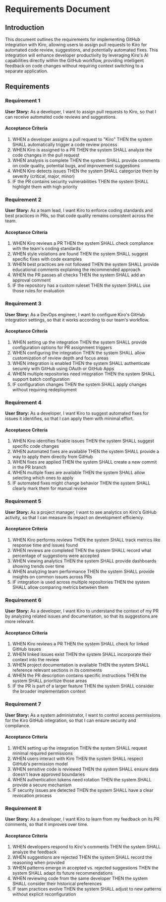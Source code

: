 # Requirements Document

## Introduction

This document outlines the requirements for implementing GitHub integration with Kiro, allowing users to assign pull requests to Kiro for automated code review, suggestions, and potentially automated fixes. This integration will enhance developer productivity by leveraging Kiro's AI capabilities directly within the GitHub workflow, providing intelligent feedback on code changes without requiring context switching to a separate application.

## Requirements

### Requirement 1

**User Story:** As a developer, I want to assign pull requests to Kiro, so that I can receive automated code reviews and suggestions.

#### Acceptance Criteria

1. WHEN a developer assigns a pull request to "Kiro" THEN the system SHALL automatically trigger a code review process
2. WHEN Kiro is assigned to a PR THEN the system SHALL analyze the code changes in the pull request
3. WHEN analysis is complete THEN the system SHALL provide comments on code quality, potential bugs, and improvement suggestions
4. WHEN Kiro detects issues THEN the system SHALL categorize them by severity (critical, major, minor)
5. IF the PR contains security vulnerabilities THEN the system SHALL highlight them with high priority

### Requirement 2

**User Story:** As a team lead, I want Kiro to enforce coding standards and best practices in PRs, so that code quality remains consistent across the team.

#### Acceptance Criteria

1. WHEN Kiro reviews a PR THEN the system SHALL check compliance with the team's coding standards
2. WHEN style violations are found THEN the system SHALL suggest specific fixes with code examples
3. WHEN best practices are not followed THEN the system SHALL provide educational comments explaining the recommended approach
4. WHEN the PR passes all checks THEN the system SHALL add an approval comment
5. IF the repository has a custom ruleset THEN the system SHALL use those rules for evaluation

### Requirement 3

**User Story:** As a DevOps engineer, I want to configure Kiro's GitHub integration settings, so that it works according to our team's workflow.

#### Acceptance Criteria

1. WHEN setting up the integration THEN the system SHALL provide configuration options for PR assignment triggers
2. WHEN configuring the integration THEN the system SHALL allow customization of review depth and focus areas
3. WHEN integration is enabled THEN the system SHALL authenticate securely with GitHub using OAuth or GitHub Apps
4. WHEN multiple repositories need integration THEN the system SHALL support batch configuration
5. IF configuration changes THEN the system SHALL apply changes without requiring redeployment

### Requirement 4

**User Story:** As a developer, I want Kiro to suggest automated fixes for issues it identifies, so that I can apply them with minimal effort.

#### Acceptance Criteria

1. WHEN Kiro identifies fixable issues THEN the system SHALL suggest specific code changes
2. WHEN automated fixes are available THEN the system SHALL provide a way to apply them directly from GitHub
3. WHEN fixes are applied THEN the system SHALL create a new commit in the PR branch
4. WHEN multiple fixes are available THEN the system SHALL allow selecting which ones to apply
5. IF automated fixes might change behavior THEN the system SHALL clearly mark them for manual review

### Requirement 5

**User Story:** As a project manager, I want to see analytics on Kiro's GitHub activity, so that I can measure its impact on development efficiency.

#### Acceptance Criteria

1. WHEN Kiro performs reviews THEN the system SHALL track metrics like response time and issues found
2. WHEN reviews are completed THEN the system SHALL record what percentage of suggestions were accepted
3. WHEN viewing analytics THEN the system SHALL provide dashboards showing trends over time
4. WHEN analyzing team performance THEN the system SHALL provide insights on common issues across PRs
5. IF integration is used across multiple repositories THEN the system SHALL allow comparing metrics between them

### Requirement 6

**User Story:** As a developer, I want Kiro to understand the context of my PR by analyzing related issues and documentation, so that its suggestions are more relevant.

#### Acceptance Criteria

1. WHEN Kiro reviews a PR THEN the system SHALL check for linked GitHub issues
2. WHEN linked issues exist THEN the system SHALL incorporate their context into the review
3. WHEN project documentation is available THEN the system SHALL reference relevant sections in its comments
4. WHEN the PR description contains specific instructions THEN the system SHALL prioritize those areas
5. IF the PR is part of a larger feature THEN the system SHALL consider the broader implementation context

### Requirement 7

**User Story:** As a system administrator, I want to control access permissions for the Kiro GitHub integration, so that I can ensure security and compliance.

#### Acceptance Criteria

1. WHEN setting up the integration THEN the system SHALL request minimal required permissions
2. WHEN users interact with Kiro THEN the system SHALL respect GitHub's permission model
3. WHEN sensitive code is reviewed THEN the system SHALL ensure data doesn't leave approved boundaries
4. WHEN authentication tokens need rotation THEN the system SHALL provide a secure mechanism
5. IF security issues are detected THEN the system SHALL have a clear revocation process

### Requirement 8

**User Story:** As a developer, I want Kiro to learn from my feedback on its PR comments, so that it improves over time.

#### Acceptance Criteria

1. WHEN developers respond to Kiro's comments THEN the system SHALL analyze the feedback
2. WHEN suggestions are rejected THEN the system SHALL record the reasoning when provided
3. WHEN patterns emerge in accepted vs. rejected suggestions THEN the system SHALL adapt its future recommendations
4. WHEN reviewing code from the same developer THEN the system SHALL consider their historical preferences
5. IF team practices evolve THEN the system SHALL adjust to new patterns without explicit reconfiguration